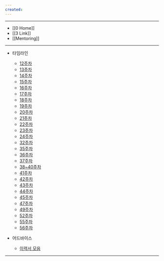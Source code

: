 ```yaml
---
created:
---
```


---
- [[0 Home]]
- [[3 Link]]
- [[Mentoring]]
---

- 타임라인
    - [12주차](https://applicationspring.notion.site/12-43744912300148798daab456f3bde188?pvs=4)
    - [13주차](https://applicationspring.notion.site/13-5c422ca79d024fb9bbb7cea51a4cf2f8)
    - [14주차](https://applicationspring.notion.site/14-eb30043f63634d0f9269d2e9c913e082)
    - [15주차](https://applicationspring.notion.site/15-6854ef9dd02b4c7d96e952ae931dec99)
    - [16주차](https://applicationspring.notion.site/16-374ea79afa324fb0a5c4b0213f1c845e)
    - [17주차](https://applicationspring.notion.site/17-0fc1ee76a186470ab43448c3c39dbc4d?pvs=4)
    - [18주차](https://applicationspring.notion.site/18-4f9c9ec7c53743a4969dd8d874b9a177?pvs=4)
    - [19주차](https://applicationspring.notion.site/19-7eb8660f952141df81a62fe0641ef874?pvs=4)
    - [20주차](https://applicationspring.notion.site/20-9b207dbfa281450d8a2c201070e5e127?pvs=4)
    - [21주차](https://applicationspring.notion.site/21-3dcf3ef6c28048de9dee65b9316b6b21?pvs=4)
    - [22주차](https://applicationspring.notion.site/22-3806c035e8284e76a962ab88113b4d2b?pvs=4)
    - [23주차](https://applicationspring.notion.site/23-bd2607c8bbdc4d6293e1bb1806bfff89?pvs=4)
    - [24주차](https://applicationspring.notion.site/24-ace4528a615a4117a5764ad2ec129d16?pvs=4)
    - [32주차](https://applicationspring.notion.site/32-14f58235526380359b1de956f5d29473?pvs=4)
    - [35주차](https://applicationspring.notion.site/35-18758235526380e9b103d5cd496cabad)
    - [36주차](https://applicationspring.notion.site/36-1875823552638000b45bf863ff06d558)
    - [37주차](https://applicationspring.notion.site/37-19c5823552638071b258f5f8e5af4c90)
    - [38~40주차](https://applicationspring.notion.site/38-19c58235526380cbba6fcac97bed5419?pvs=4)
    - [41주차](https://applicationspring.notion.site/41-1be58235526380748a8ef9f2f07bbbdb)
    - [42주차](https://applicationspring.notion.site/42-1be582355263808e9e8cf74f64dbe0fb)
    - [43주차](https://applicationspring.notion.site/43-1d45823552638015ac84cd06c5ee9efe)
    - [44주차](https://applicationspring.notion.site/44-1e258235526380769939e8fc73254873)
    - [45주차](https://applicationspring.notion.site/45-1e9582355263808d94ebf5eebb8d5a7a)
    - [47주차](https://applicationspring.notion.site/47-2055823552638088a73dd4adfcd0ac8b)
    - [49주차](https://applicationspring.notion.site/49-21358235526380d7adfadd14def1da7c?source=copy_link)
    - [52주차](https://applicationspring.notion.site/52-22f582355263808ea4d9c8780fd0cdb9?source=copy_link)
    - [55주차](https://applicationspring.notion.site/55-24b582355263800b99a8d0cf67e5a354)
    - [56주차](https://applicationspring.notion.site/56-259582355263803bbe3cee4cd96079c6)
    
- 어드바이스
    - [이력서 모음](https://applicationspring.notion.site/1b158235526380dca53cd3baef3ce103?pvs=4)


---